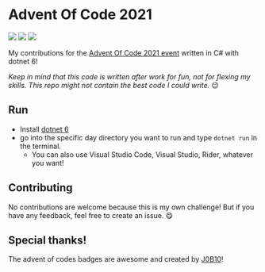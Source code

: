 ﻿# Advent Of Code 2021

![](https://img.shields.io/badge/day%20📅-1-blue)
![](https://img.shields.io/badge/stars%20⭐-1-yellow)
![](https://img.shields.io/badge/days%20completed-1-red)


My contributions for the [Advent Of Code 2021 event](https://adventofcode.com/2021) written in C# with dotnet 6!

_Keep in mind that this code is written after work for fun, not for flexing my skills. This repo might not contain the best code I could write._ 😉

## Run
- Install [dotnet 6](https://dotnet.microsoft.com/download/dotnet/6.0)
- go into the specific day directory you want to run and type `dotnet run` in the terminal.
  - You can also use Visual Studio Code, Visual Studio, Rider, whatever you want!

## Contributing
No contributions are welcome because this is my own challenge! But if you have any feedback, feel free to create an issue. 😋

## Special thanks!
The advent of codes badges are awesome and created by [J0B10](https://github.com/J0B10/aoc-badges-action)!


